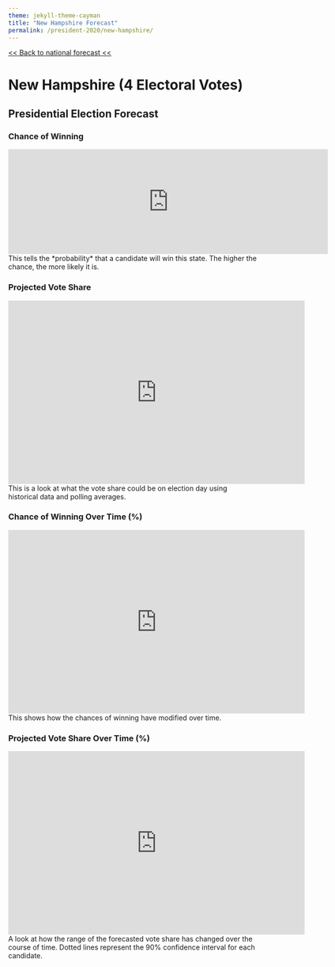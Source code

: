 ```yaml
---
theme: jekyll-theme-cayman
title: "New Hampshire Forecast"
permalink: /president-2020/new-hampshire/
---
```


[<< Back to national forecast <<](https://zecellomaster.github.io/the-projection-room/president-2020/)

# New Hampshire (4 Electoral Votes)

## Presidential Election Forecast
### Chance of Winning
<iframe width="647" height="212" seamless frameborder="0" scrolling="no" src="https://docs.google.com/spreadsheets/d/e/2PACX-1vRsb4OQeyJBX2P0Od5zN1-S6EGaB4ChjwERt_hbjkp9ck_4XTCZx_SgDzaDxgietocK2hPAtlgFdS6d/pubchart?oid=628136733&amp;format=interactive"></iframe>
This tells the *probability* that a candidate will win this state. The higher the chance, the more likely it is.

### Projected Vote Share
<iframe width="600" height="371" seamless frameborder="0" scrolling="no" src="https://docs.google.com/spreadsheets/d/e/2PACX-1vRsb4OQeyJBX2P0Od5zN1-S6EGaB4ChjwERt_hbjkp9ck_4XTCZx_SgDzaDxgietocK2hPAtlgFdS6d/pubchart?oid=532111593&amp;format=interactive"></iframe>
This is a look at what the vote share could be on election day using historical data and polling averages.

### Chance of Winning Over Time (%)
<iframe width="600" height="371" seamless frameborder="0" scrolling="no" src="https://docs.google.com/spreadsheets/d/e/2PACX-1vRsb4OQeyJBX2P0Od5zN1-S6EGaB4ChjwERt_hbjkp9ck_4XTCZx_SgDzaDxgietocK2hPAtlgFdS6d/pubchart?oid=1163939057&amp;format=interactive"></iframe>
This shows how the chances of winning have modified over time.

### Projected Vote Share Over Time (%)
<iframe width="600" height="371" seamless frameborder="0" scrolling="no" src="https://docs.google.com/spreadsheets/d/e/2PACX-1vRsb4OQeyJBX2P0Od5zN1-S6EGaB4ChjwERt_hbjkp9ck_4XTCZx_SgDzaDxgietocK2hPAtlgFdS6d/pubchart?oid=1558728467&amp;format=interactive"></iframe>
A look at how the range of the forecasted vote share has changed over the course of time. Dotted lines represent the 90% confidence interval for each candidate.
